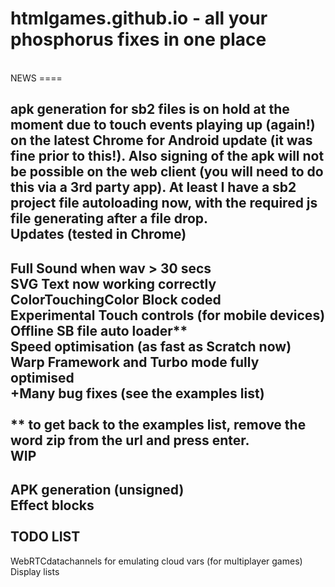 # htmlgames.github.io - all your phosphorus fixes in one place
<br>
NEWS
====

apk generation for sb2 files is on hold at the moment due to touch events playing up (again!) on the latest Chrome for Android update (it was fine prior to this!). Also signing of the apk will not be possible on the web client (you will need to do this via a 3rd party app). At least I have a sb2 project file autoloading now, with the required js file generating after a file drop.
<br>
Updates (tested in Chrome)
--------------------------

Full Sound when wav > 30 secs<br>
SVG Text now working correctly<br>
ColorTouchingColor Block coded<br>
Experimental Touch controls (for mobile devices)<br>
Offline SB file auto loader**<br>
Speed optimisation (as fast as Scratch now)<br>
Warp Framework and Turbo mode fully optimised<br>
+Many bug fixes (see the examples list)<br>
<br>
** to get back to the examples list, remove the word zip from the url and press enter.
<br>
WIP
---

APK generation (unsigned)<br>
Effect blocks<br>
<br>
TODO LIST
--------

WebRTCdatachannels for emulating cloud vars (for multiplayer games)<br>
Display lists<br>
<br>

